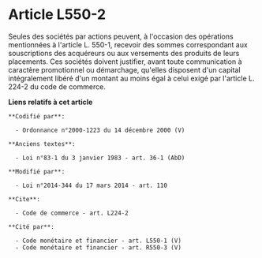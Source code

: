 # Article L550-2

Seules des sociétés par actions peuvent, à l'occasion des opérations mentionnées à l'article L. 550-1, recevoir des sommes
correspondant aux souscriptions des acquéreurs ou aux versements des produits de leurs placements. Ces sociétés doivent
justifier, avant toute communication à caractère promotionnel  ou démarchage, qu'elles disposent d'un capital intégralement
libéré d'un montant au moins égal à celui exigé par l'article L. 224-2 du code de commerce.

**Liens relatifs à cet article**

	**Codifié par**:

	  - Ordonnance n°2000-1223 du 14 décembre 2000 (V)

	**Anciens textes**:

	  - Loi n°83-1 du 3 janvier 1983 - art. 36-1 (AbD)

	**Modifié par**:

	  - Loi n°2014-344 du 17 mars 2014 - art. 110

	**Cite**:

	  - Code de commerce - art. L224-2

	**Cité par**:

	  - Code monétaire et financier - art. L550-1 (V)
	  - Code monétaire et financier - art. R550-3 (V)

